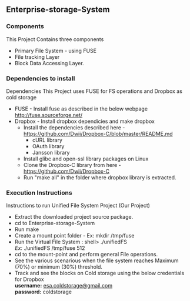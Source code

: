 ## Enterprise-storage-System

### Components
This Project Contains three components 
- Primary File System - using FUSE
- File tracking Layer
- Block Data Accessing Layer.

### Dependencies to install
Dependencies
This Project uses FUSE for FS operations and Dropbox as cold storage
* FUSE - Install fuse as described in the below webpage
   http://fuse.sourceforge.net/
* Dropbox - Install dropbox dependicies and make dropbox
   *  Install the dependencies described here - https://github.com/Dwii/Dropbox-C/blob/master/README.md
      * cURL library
      * OAuth library
      * Jansson library
   *  Install glibc and open-ssl library packages on Linux
   *  Clone the Dropbox-C library from here - https://github.com/Dwii/Dropbox-C
   *  Run "make all" in the folder where dropbox library is extracted.

### Execution Instructions  

Instructions to run Unified File System Project (Our Project)
*  Extract the downloaded project source package.
*  cd to Enterprise-storage-System
*  Run make
*  Create a mount point folder - Ex: mkdir /tmp/fuse
*  Run the Virtual File System : shell> ./unifiedFS <mount-point> <File system size in MB>   
   *Ex:* ./unifiedFS /tmp/fuse 512
*  cd to the mount-point and perform general File operations.
*  See the various scenarious when the file system reaches Maximum (70%) or minimum (30%) threshold.
*  Track and see the blocks on Cold storage using the below credentials for Dropbox    
   **username:** esa.coldstorage@gmail.com    
   **password:** coldstorage
    
      

    
